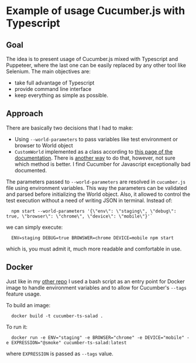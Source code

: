 # Example of usage Cucumber.js with Typescript

## Goal

The idea is to present usage of Cucumber.js mixed with Typescript and Puppeteer, where the last one can be easily replaced by any other tool like Selenium. The main objectives are:

- take full advantage of Typescript
- provide command line interface
- keep everything as simple as possible. 

## Approach

There are basically two decisions that I had to make:

- Using `--world-parameters` to pass variables like test environment or browser to World object
- `CustomWorld` implemented as a class according to [this page of the documentation](https://github.com/cucumber/cucumber-js/blob/master/docs/nodejs_example.md). There is [another way](https://github.com/cucumber/cucumber-js/blob/master/docs/support_files/world.md) to do that, however, not sure which method is better. I find Cucumber for Javascript exceptionally bad documented.

The parameters passed to `--world-parameters` are resolved in `cucumber.js` file using environment variables. This way the parameters can be validated and parsed before initializing the World object. Also, it allowed to control the test execution without a need of writing JSON in terminal. Instead of:
```
  npm start --world-parameters '{\"env\": \"staging\", \"debug\": true, \"browser\": \"chrome\", \"device\": \"mobile\"}'`
```

we can simply execute:
```
  ENV=staging DEBUG=true BROWSWER=chrome DEVICE=mobile npm start
```

which is, you must admit it, much more readable and comfortable in use.

## Docker

Just like in my [other repo](https://github.com/ourgraciousruler/mocha-with-docker) I used a bash script as an entry point for Docker image to handle environment variables and to allow for Cucumber's `--tags` feature usage.

To build an image:
```
  docker build -t cucumber-ts-salad .  
```

To run it:
```
  docker run -e ENV="staging" -e BROWSER="chrome" -e DEVICE="mobile" -e EXPRESSION="@smoke" cucumber-ts-salad:latest 
```

where `EXPRESSION` is passed as `--tags` value.
